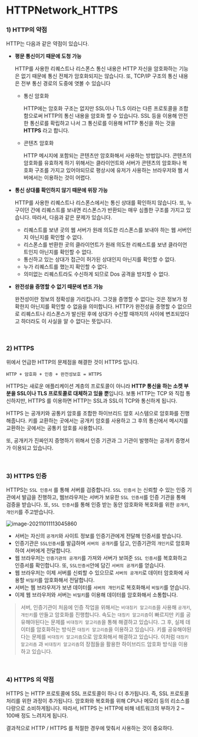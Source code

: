 # HTTPNetwork_HTTPS

### 1) HTTP의 약점

 HTTP는 다음과 같은 약점이 있습니다.

- **평문 통신이기 때문에 도청 가능**

   HTTP를 사용한 리퀘스트나 리스폰스 통신 내용은 HTTP 자신을 암호화하는 기능은 없기 때문에 통신 전체가 암호화되지는 않습니다. 또, TCP/IP 구조의 통신 내용은 전부 통신 경로의 도중에 엿볼 수 있습니다

  - 통신 암호화

    HTTP에는 암호화 구조는 없지만 SSL이나 TLS 이라는 다른 프로토콜을 조합함으로써 HTTP의 통신 내용을 암호화 할 수 있습니다. SSL 등을 이용해 안전한 통신로를 확립하고 나서 그 통신로를 이용해 HTTP 통신을 하는 것을 **HTTPS** 라고 합니다.

  - 콘텐츠 암호화

    HTTP 메시지에 포함되는 콘텐츠만 암호화해서 사용하는 방법입니다. 콘텐츠의 암호화를 유효하게 하기 위해서는 클라이언트와 서버가 콘텐츠의 암호화나 복호화 구조를 가지고 있어야되므로 평상시에 유저가 사용하는 브라우저와 웹 서버에서는 이용하는 것이 어렵다.

- **통신 상대를 확인하지 않기 때문에 위장 가능**

   HTTP를 사용한 리퀘스트나 리스폰스에서는 통신 상대를 확인하지 않습니다. 또, 누구이던 간에 리퀘스트를 보내면 리스폰스가 반환되는 매우 심플한 구조를 가지고 있습니다. 따라서, 다음과 같은 문제가 있습니다.

  - 리퀘스트를 보낸 곳의 웹 서버가 원래 의도한 리스폰스를 보내야 하는 웹 서버인지 아닌지를 확인할 수 없다.
  - 리스폰스를 반환한 곳의 클라이언트가 원래 의도한 리퀘스트를 보낸 클라이언트인지 아닌지를 확인할 수 없다.
  - 통신하고 있는 상대가 접근이 허가된 상대인지 아닌지를 확인할 수 없다.
  - 누가 리퀘스트를 했는지 확인할 수 없다.
  - 의미없는 리퀘스트라도 수신하게 되므로 Dos 공격을 방지할 수 없다.

- **완전성을 증명할 수 없기 때문에 변조 가능**

   완전성이란 정보의 정확성을 가리킵니다. 그것을 증명할 수 없다는 것은 정보가 정확한지 아닌지를 확인할 수 없음을 의미합니다. HTTP가 완전성을 증명할 수 없으므로 리퀘스트나 리스폰스가 발신된 후에 상대가 수신할 때까지의 사이에 변조되었다고 하더라도 이 사실을 알 수 없다는 뜻입니다.

<br>

### 2) HTTPS

위에서 언급한 HTTP의 문제점을 해결한 것이 HTTPS 입니다.  

`HTTP + 암호화 + 인증 + 완전성보호 = HTTPS` 

 HTTPS는 새로운 애플리케이션 계층의 프로토콜이 아니라 **HTTP 통신을 하는 소켓 부분을 SSL이나 TLS 프로토콜로 대체하고 있을 뿐**입니다. 보통 HTTP는 TCP 와 직접 통신하지만, HTTPS 를 이용하면 HTTP는 SSL과 SSL이 TCP와 통신하게 됩니다.

 HTTPS 는 공개키와 공통키 암호를 조합한 하이브리드 암호 시스템으로 암호화를 진행해줍니다. 키를 교환하는 곳에서는 공개키 암호를 사용하고 그 후의 통신에서 메시지를 교환하는 곳에서는 공통키 암호를 사용합니다.

 또, 공개키가 진짜인지 증명하기 위해서 인증 기관과 그 기관이 발행하는 공개키 증명서가 이용되고 있습니다.

<br>

### 3) HTTPS 인증

 HTTPS는 `SSL 인증서` 를 통해 서버를 검증합니다. `SSL 인증서` 는 신뢰할 수 있는 인증 기관에서 발급을 진행하고, 웹브라우저는 서버가 보유한 `SSL 인증서`를 인증 기관을 통해 검증을 받습니다. 또, `SSL 인증서`를 통해 인증 받는 동안 암호화와 복호화를 위한 `공개키`, `개인키`를 주고받습니다.

![image-20211011113045860](https://user-images.githubusercontent.com/59816811/136725129-542ce860-c0f1-4cf1-81be-95053fc40af6.png)

- 서버는 자신의 `공개키`와 사이트 정보를 인증기관에게 전달해 인증서를 받습니다.
- 인증기관은 `SSL인증서`를 발급하며 `서버의 공개키`를 담고, 인증기관의 `개인키`로 암호화하여 서버에게 전달합니다.
- 웹 브라우저는 `인증기관의 공개키`를 가져와 서버가 보여준 `SSL 인증서`를 복호화하고 인증서를 확인합니다. 또, `SSL인증서`안에 담긴 `서버의 공개키`를 얻습니다.
- 웹 브라우저는 이제 서버를 신뢰할 수 있으므로 `서버의 공개키`로 데이터 암호화에 사용할 `비밀키`를 암호화해서 전달합니다.
- 서버는 웹 브라우저가 보낸 데이터를 `서버의 개인키`로 복호화해서 `비밀키`를 얻습니다.
- 이제 웹 브라우저와 서버는 `비밀키`를 이용해 데이터를 암호화해서 소통합니다.

> 서버, 인증기관이 처음에 인증 작업을 위해서는 `비대칭키 알고리즘`을 사용해 `공개키`, `개인키`를 만들고 암호화를 진행합니다. 속도는 `대칭키 알고리즘`이 빠르지만 키를 공유해야된다는 문제를 `비대칭키 알고리즘`을 통해 해결하고 있습니다. 그 후, 실제 데이터를 암호화하는 방식은 `대칭키 알고리즘`을 이용하고 있습니다. 키를 공유해야된다는 문제를 `비대칭키 알고리즘`으로 암호화해서 해결하고 있습니다. 이처럼 `대칭키 알고리즘` 과 `비대칭키 알고리즘`의 장점들을 활용한 하이브리드 암호화 방식을 이용하고 있습니다.

<br>

### 4) HTTPS 의 약점

 HTTPS 는 HTTP 프로토콜에 SSL 프로토콜이 하나 더 추가됩니다. 즉, SSL 프로토콜 처리를 위한 과정이 추가됩니다. 암호화와 복호화를 위해 CPU나 메모리 등의 리소스를 다량으로 소비하게됩니다. 따라서, HTTPS 는 HTTP에 비해 네트워크의 부하가 2 ~ 100배 정도 느려지게 됩니다.

 결과적으로 HTTP / HTTPS 를 적절한 경우에 맞춰서 사용하는 것이 중요하다.





